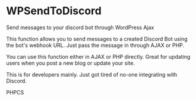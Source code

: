 # WPSendToDiscord
Send messages to your discord bot through WordPress Ajax

This function allows you to send messages to a created Discord Bot using the bot's webhook URL. Just pass the message in through AJAX or PHP.

You can use this function either in AJAX or PHP directly.
Great for updating users when you post a new blog or update your site.

This is for developers mainly. Just got tired of no-one integrating with Discord.

PHPCS
